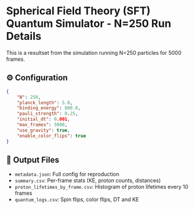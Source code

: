 # Spherical Field Theory (SFT) Quantum Simulator - N=250 Run Details

This is a resultset from the simulation running N=250 particles for 5000 frames.

## ⚙️ Configuration

```json
{
    "N": 250,
    "planck_length": 5.0,
    "binding_energy": 800.0,
    "pauli_strength": 0.25,
    "initial_dt": 0.001,
    "max_frames": 5000,
    "use_gravity": true,
    "enable_color_flips": true
}
```

## 📁 Output Files
- `metadata.json`: Full config for reproduction
- `summary.csv`: Per-frame stats (KE, proton counts, distances)
- `proton_lifetimes_by_frame.csv`: Histogram of proton lifetimes every 10 frames
- `quantum_logs.csv`: Spin flips, color flips, DT and KE